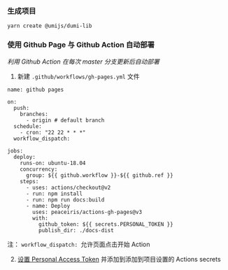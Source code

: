 ### 生成项目

`yarn create @umijs/dumi-lib`

### 使用 Github Page 与 Github Action 自动部署

_利用 Github Action 在每次 master 分支更新后自动部署_

1. 新建 `.github/workflows/gh-pages.yml` 文件

```
name: github pages

on:
  push:
    branches:
      - origin # default branch
  schedule:
    - cron: "22 22 * * *"
  workflow_dispatch:

jobs:
  deploy:
    runs-on: ubuntu-18.04
    concurrency:
      group: ${{ github.workflow }}-${{ github.ref }}
    steps:
      - uses: actions/checkout@v2
      - run: npm install
      - run: npm run docs:build
      - name: Deploy
        uses: peaceiris/actions-gh-pages@v3
        with:
          github_token: ${{ secrets.PERSONAL_TOKEN }}
          publish_dir: ./docs-dist
```

注： `workflow_dispatch: `允许页面点击开始 Action

2. [设置 Personal Access Token](https://github.com/settings/tokens) 并添加到添加到项目设置的 Actions secrets
